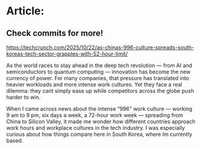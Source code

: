 # Article:

## Check commits for more!
https://techcrunch.com/2025/10/22/as-chinas-996-culture-spreads-south-koreas-tech-sector-grapples-with-52-hour-limit/

As the world races to stay ahead in the deep tech revolution &#8212; from AI and semiconductors to quantum computing &#8212; innovation has become the new currency of power. For many companies, that pressure has translated into heavier workloads and more intense work cultures. Yet they face a real dilemma: they cant simply ease up while competitors across the globe push harder to win.

When I came across news about the intense &#8220;996&#8221; work culture &#8212; working 9 am to 9 pm, six days a week, a 72-hour work week &#8212; spreading from China to Silicon Valley, it made me wonder how different countries approach work hours and workplace cultures in the tech industry. I was especially curious about how things compare here in South Korea, where Im currently based.